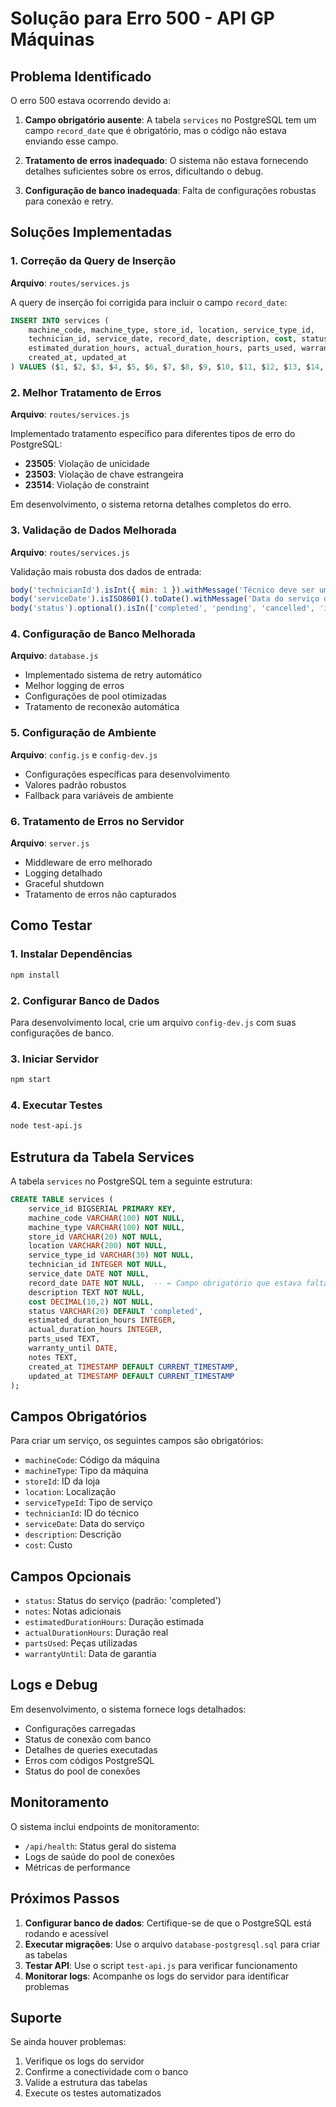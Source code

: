 # Solução para Erro 500 - API GP Máquinas

## Problema Identificado

O erro 500 estava ocorrendo devido a:

1. **Campo obrigatório ausente**: A tabela `services` no PostgreSQL tem um campo `record_date` que é obrigatório, mas o código não estava enviando esse campo.

2. **Tratamento de erros inadequado**: O sistema não estava fornecendo detalhes suficientes sobre os erros, dificultando o debug.

3. **Configuração de banco inadequada**: Falta de configurações robustas para conexão e retry.

## Soluções Implementadas

### 1. Correção da Query de Inserção

**Arquivo**: `routes/services.js`

A query de inserção foi corrigida para incluir o campo `record_date`:

```sql
INSERT INTO services (
    machine_code, machine_type, store_id, location, service_type_id,
    technician_id, service_date, record_date, description, cost, status, notes,
    estimated_duration_hours, actual_duration_hours, parts_used, warranty_until,
    created_at, updated_at
) VALUES ($1, $2, $3, $4, $5, $6, $7, $8, $9, $10, $11, $12, $13, $14, $15, $16, NOW(), NOW())
```

### 2. Melhor Tratamento de Erros

**Arquivo**: `routes/services.js`

Implementado tratamento específico para diferentes tipos de erro do PostgreSQL:

- **23505**: Violação de unicidade
- **23503**: Violação de chave estrangeira  
- **23514**: Violação de constraint

Em desenvolvimento, o sistema retorna detalhes completos do erro.

### 3. Validação de Dados Melhorada

**Arquivo**: `routes/services.js`

Validação mais robusta dos dados de entrada:

```javascript
body('technicianId').isInt({ min: 1 }).withMessage('Técnico deve ser um ID válido'),
body('serviceDate').isISO8601().toDate().withMessage('Data do serviço deve ser uma data válida'),
body('status').optional().isIn(['completed', 'pending', 'cancelled', 'in_progress'])
```

### 4. Configuração de Banco Melhorada

**Arquivo**: `database.js`

- Implementado sistema de retry automático
- Melhor logging de erros
- Configurações de pool otimizadas
- Tratamento de reconexão automática

### 5. Configuração de Ambiente

**Arquivo**: `config.js` e `config-dev.js`

- Configurações específicas para desenvolvimento
- Valores padrão robustos
- Fallback para variáveis de ambiente

### 6. Tratamento de Erros no Servidor

**Arquivo**: `server.js`

- Middleware de erro melhorado
- Logging detalhado
- Graceful shutdown
- Tratamento de erros não capturados

## Como Testar

### 1. Instalar Dependências

```bash
npm install
```

### 2. Configurar Banco de Dados

Para desenvolvimento local, crie um arquivo `config-dev.js` com suas configurações de banco.

### 3. Iniciar Servidor

```bash
npm start
```

### 4. Executar Testes

```bash
node test-api.js
```

## Estrutura da Tabela Services

A tabela `services` no PostgreSQL tem a seguinte estrutura:

```sql
CREATE TABLE services (
    service_id BIGSERIAL PRIMARY KEY,
    machine_code VARCHAR(100) NOT NULL,
    machine_type VARCHAR(100) NOT NULL,
    store_id VARCHAR(20) NOT NULL,
    location VARCHAR(200) NOT NULL,
    service_type_id VARCHAR(30) NOT NULL,
    technician_id INTEGER NOT NULL,
    service_date DATE NOT NULL,
    record_date DATE NOT NULL,  -- ← Campo obrigatório que estava faltando
    description TEXT NOT NULL,
    cost DECIMAL(10,2) NOT NULL,
    status VARCHAR(20) DEFAULT 'completed',
    estimated_duration_hours INTEGER,
    actual_duration_hours INTEGER,
    parts_used TEXT,
    warranty_until DATE,
    notes TEXT,
    created_at TIMESTAMP DEFAULT CURRENT_TIMESTAMP,
    updated_at TIMESTAMP DEFAULT CURRENT_TIMESTAMP
);
```

## Campos Obrigatórios

Para criar um serviço, os seguintes campos são obrigatórios:

- `machineCode`: Código da máquina
- `machineType`: Tipo da máquina
- `storeId`: ID da loja
- `location`: Localização
- `serviceTypeId`: Tipo de serviço
- `technicianId`: ID do técnico
- `serviceDate`: Data do serviço
- `description`: Descrição
- `cost`: Custo

## Campos Opcionais

- `status`: Status do serviço (padrão: 'completed')
- `notes`: Notas adicionais
- `estimatedDurationHours`: Duração estimada
- `actualDurationHours`: Duração real
- `partsUsed`: Peças utilizadas
- `warrantyUntil`: Data de garantia

## Logs e Debug

Em desenvolvimento, o sistema fornece logs detalhados:

- Configurações carregadas
- Status de conexão com banco
- Detalhes de queries executadas
- Erros com códigos PostgreSQL
- Status do pool de conexões

## Monitoramento

O sistema inclui endpoints de monitoramento:

- `/api/health`: Status geral do sistema
- Logs de saúde do pool de conexões
- Métricas de performance

## Próximos Passos

1. **Configurar banco de dados**: Certifique-se de que o PostgreSQL está rodando e acessível
2. **Executar migrações**: Use o arquivo `database-postgresql.sql` para criar as tabelas
3. **Testar API**: Use o script `test-api.js` para verificar funcionamento
4. **Monitorar logs**: Acompanhe os logs do servidor para identificar problemas

## Suporte

Se ainda houver problemas:

1. Verifique os logs do servidor
2. Confirme a conectividade com o banco
3. Valide a estrutura das tabelas
4. Execute os testes automatizados
